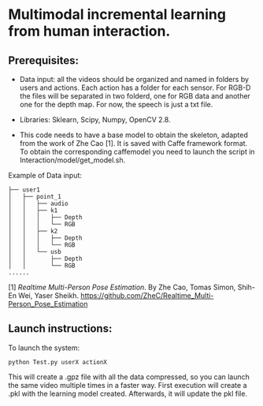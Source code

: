 # Multimodal incremental learning from human interaction.

## Prerequisites:

* Data input: all the videos should be organized and named in folders by users and actions. Each action has a folder for each sensor. For RGB-D the files will be separated in two folderd, one for RGB data and another one for the depth map. For now, the speech is just a txt file. 
	
* Libraries: Sklearn, Scipy, Numpy, OpenCV 2.8.
	
* This code needs to have a base model to obtain the skeleton, adapted from the work of Zhe Cao [1]. It is saved with Caffe framework format. To obtain the corresponding caffemodel you need to launch the script in Interaction/model/get_model.sh.

Example of Data input:

	├── user1
	│   ├── point_1
	│   │   ├── audio
	│   │   ├── k1
	│   │   │   ├── Depth
	│   │   │   └── RGB
	│   │   ├── k2
	│   │   │   ├── Depth
	│   │   │   └── RGB
	│   │   └── usb
	│   │       ├── Depth
	│   │       └── RGB
	......

[1] *Realtime Multi-Person Pose Estimation*. By Zhe Cao, Tomas Simon, Shih-En Wei, Yaser Sheikh. https://github.com/ZheC/Realtime_Multi-Person_Pose_Estimation
## Launch instructions:

To launch the system: 

	python Test.py userX actionX

This will create a .gpz file with all the data compressed, so you can launch the same video multiple times in a faster way.
First execution will create a .pkl with the learning model created. Afterwards, it will update the pkl file.
